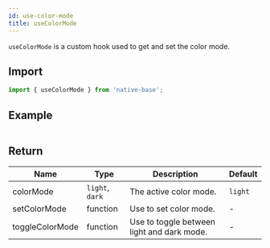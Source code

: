 ```yaml
---
id: use-color-mode
title: useColorMode
---
```


`useColorMode` is a custom hook used to get and set the color mode.

## Import

```jsx
import { useColorMode } from 'native-base';
```

## Example

```ComponentSnackPlayer path=hooks,useColorMode,Basic.tsx

```

## Return

| Name            | Type            | Description                                | Default |
| --------------- | --------------- | ------------------------------------------ | ------- |
| colorMode       | `light`, `dark` | The active color mode.                      | `light` |
| setColorMode    | function        | Use to set color mode.                     | -       |
| toggleColorMode | function        | Use to toggle between light and dark mode. | -       |
